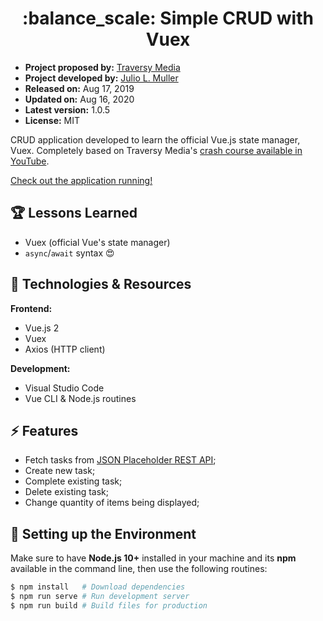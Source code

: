 <h1 align="center">
  :balance_scale: Simple CRUD with Vuex
</h1>

- **Project proposed by:** [Traversy Media](https://www.traversymedia.com/)
- **Project developed by:** [Julio L. Muller](https://github.com/juliolmuller)
- **Released on:** Aug 17, 2019
- **Updated on:** Aug 16, 2020
- **Latest version:** 1.0.5
- **License:** MIT

CRUD application developed to learn the official Vue.js state manager, Vuex. Completely based on Traversy Media's [crash course available in YouTube](https://www.youtube.com/watch?v=5lVQgZzLMHc).

[Check out the application running!](https://juliolmuller.github.io/crud-vuex/)

## :trophy: Lessons Learned

- Vuex (official Vue's state manager)
- `async`/`await` syntax :heart_eyes:

## :hammer: Technologies & Resources

**Frontend:**
- Vue.js 2
- Vuex
- Axios (HTTP client)

**Development:**
- Visual Studio Code
- Vue CLI & Node.js routines

## :zap: Features

- Fetch tasks from [JSON Placeholder REST API](https://jsonplaceholder.typicode.com/);
- Create new task;
- Complete existing task;
- Delete existing task;
- Change quantity of items being displayed;

## :bell: Setting up the Environment

Make sure to have **Node.js 10+** installed in your machine and its **npm** available in the command line, then use the following routines:

```bash
$ npm install   # Download dependencies
$ npm run serve # Run development server
$ npm run build # Build files for production
```
